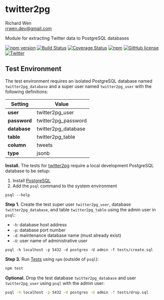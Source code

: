 # twitter2pg

Richard Wen  
rrwen.dev@gmail.com  

Module for extracting Twitter data to PostgreSQL databases

[![npm version](https://badge.fury.io/js/twitter2pg.svg)](https://badge.fury.io/js/twitter2pg)
[![Build Status](https://travis-ci.org/rrwen/rrwen/twitter2pg.svg?branch=master)](https://travis-ci.org/rrwen/twitter2pg)
[![Coverage Status](https://coveralls.io/repos/github/rrwen/twitter2pg/badge.svg?branch=master)](https://coveralls.io/github/rrwen/twitter2pg?branch=master)
[![npm](https://img.shields.io/npm/dt/twitter2pg.svg)](https://www.npmjs.com/package/twitter2pg)
[![GitHub license](https://img.shields.io/github/license/rrwen/twitter2pg.svg)](https://github.com/rrwen/twitter2pg/blob/master/LICENSE)
[![Twitter](https://img.shields.io/twitter/url/https/github.com/rrwen/twitter2pg.svg?style=social)](https://twitter.com/intent/tweet?text=Module%20for%20extracting%20Twitter%20data%20to%20PostgreSQL%20databases:%20https%3A%2F%2Fgithub.com%2Frrwen%2Ftwitter2pg%20%23nodejs%20%23npm)

## Test Environment

The test environment requires an isolated PostgreSQL database named `twitter2pg_database` and a super user named `twitter2pg_user` with the following definitions:

Setting | Value
--- | ---
**user** | twitter2pg_user
**password** | twitter2pg_password
**database** | twitter2pg_database
**table** | twitter2pg_table
**column** | tweets
**type** | jsonb

**Install.** The tests for [twitter2pg](https://www.npmjs.com/package/twitter2pg) require a local development PostgreSQL database to be setup:

1. Install [PostgreSQL](https://www.postgresql.org/)
2. Add the `psql` command to the system environment

```
psql --help
```

**Step 1.** Create the test super user `twitter2pg_user`, database `twitter2pg_database`, and table `twitter2pg_table` using the admin user in `psql`:

* `-h`: database host address
* `-p`: database port number
* `-d`: maintenance database name (must already exist)
* `-U`: user name of administrative user

```
psql -h localhost -p 5432 -d postgres -U admin -f tests/create.sql
```

**Step 3.** Run [Tests](../README.md#tests) using `npm` (outside of `psql`):

```sh
npm test
```

**Optional.** Drop the test database `twitter2pg_database` and user `twitter2pg_user` using `psql` with the admin user:

```sh
psql -h localhost -p 5432 -d postgres -U admin -f tests/drop.sql
```
